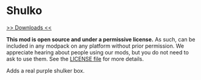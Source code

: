 # Shulko

[>> Downloads <<](https://github.com/unascribed/Shulko/releases)

**This mod is open source and under a permissive license.**
As such, can be included in any modpack on any platform without prior
permission. We appreciate hearing about people using our mods, but you do not
need to ask to use them. See the [LICENSE file](LICENSE) for more details.

Adds a real purple shulker box.
